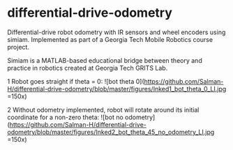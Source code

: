 # differential-drive-odometry
Differential-drive robot odometry with IR sensors and wheel encoders using simiam. Implemented as part of a Georgia Tech Mobile Robotics course project.

Simiam is a MATLAB-based educational bridge between theory and practice in robotics created at Georgia Tech GRITS Lab.

1 Robot goes straight if theta = 0:
![bot theta 0](https://github.com/Salman-H/differential-drive-odometry/blob/master/figures/Inked1_bot_theta_0_LI.jpg  =150x)

2 Without odometry implemented, robot will rotate around its initial coordinate for a non-zero theta:
![bot no odometry](https://github.com/Salman-H/differential-drive-odometry/blob/master/figures/Inked2_bot_theta_45_no_odometry_LI.jpg  =150x)